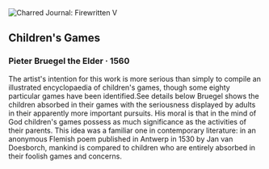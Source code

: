 <div class="artwork-of-the-day">
  <div class="container">
    <div class="img-wrapper">
      <img
        src="https://uploads0.wikiart.org/00475/images/pieter-bruegel-the-elder/childen-s-game-1560.jpg!Large.jpg"
        alt="Charred Journal: Firewritten V" />
    </div>
    <div class="artwork-detail">
      <div class="artwork-origin"> 
        <h2 class="artwork-name">Children's Games</h2>
        <h3 class="artist">
          Pieter Bruegel the Elder
                    ·  1560
        </h3>
      </div>
      <p class="description">
        <span class="artwork-description-text ng-binding" ng-bind-html="viewModel.ArtworkOfTheDay.Description | unsafe">The artist's intention for this work is more serious than simply to compile an illustrated encyclopaedia of children's games, though some eighty particular games have been identified.See details below Bruegel shows the children absorbed in their games with the seriousness displayed by adults in their apparently more important pursuits. His moral is that in the mind of God children's games possess as much significance as the activities of their parents. This idea was a familiar one in contemporary literature: in an anonymous Flemish poem published in Antwerp in 1530 by Jan van Doesborch, mankind is compared to children who are entirely absorbed in their foolish games and concerns.</span>
                        <div class="text-shadow-container" ng-show="showShadow" style=""></div>
      </p>
    </div>
  </div>

</div>
